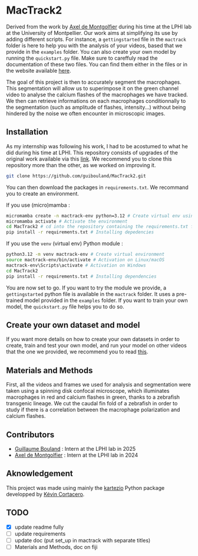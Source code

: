 # MacTrack2

Derived from the work by [Axel de Montgolfier](https://github.com/Axeldmont/) during his time at the LPHI lab at the University of Montpellier. Our work aims at simplifying its use by adding different scripts. For instance, a `gettingstarted` file in the `mactrack` folder is here to help you with the analysis of your videos, based that we provide in the `examples` folder. You can also create your own model by running the `quickstart.py` file. Make sure to careffuly read the documentation of these two files. You can find them either in the files or in the website available [here](https://guibouland.github.io/MacTrack2/).

The goal of this project is then to accurately segment the macrophages. This segmentation will allow us to superimpose it on the green channel video to analyse the calcium flashes of the macrophages we have tracked. We then can retrieve informations on each macrophages conditionnally to the segmentation (such as amplitude of flashes, intensity...) without being hindered by the noise we often encounter in microscopic images.

## Installation

As my internship was following his work, I had to be acostumed to what he did during his time at LPHI. This repository consists of upgrades of the original work available via this [link](https://github.com/Axeldmont/Stage-LPHI-2024). We recommend you to clone this repository more than the other, as we worked on improving it.

```bash
git clone https://github.com/guibouland/MacTrack2.git
```

You can then download the packages in `requirements.txt`. We recommand you to create an environment.

If you use (micro)mamba :

```bash
micromamba create -n mactrack-env python=3.12 # Create virtual env using python 3.12
micromamba activate # Activate the environment
cd MacTrack2 # cd into the repository containing the requirements.txt file
pip install -r requirements.txt # Installing depedencies
```

If you use the `venv` (virtual env) Python module :

```bash
python3.12 -m venv mactrack-env # Create virtual environment
source mactrack-env/bin/activate # Activation on Linux/macOS
mactrack-env\Scripts\activate # Activation on Windows
cd MacTrack2
pip install -r requirements.txt # Installing dependencies
```

You are now set to go. If you want to try the module we provide, a `gettingstarted` python file is available in the `mactrack` folder. It uses a pre-trained model provided in the `examples` folder. If you want to train your own model, the `quickstart.py` file helps you to do so.

## Create your own dataset and model

If you want more details on how to create your own datasets in order to create, train and test your own model, and run your model on other videos that the one we provided, we recommend you to read [this](./examples/README.md).

## Materials and Methods

First, all the videos and frames we used for analysis and segmentation were taken using a spinning disk confocal microscope, which illuminates macrophages in red and calcium flashes in green, thanks to a zebrafish transgenic lineage. We cut the caudal fin fold of a zebrafish in order to study if there is a correlation between the macrophage polarization and calcium flashes.

## Contributors

* [Guillaume Bouland](https://github.com/guibouland) : Intern at the LPHI lab in 2025
* [Axel de Montgolfier](https://github.com/Axeldmont/) : Intern at the LPHI lab in 2024

## Aknowledgement

This project was made using mainly the [kartezio](https://github.com/KevinCortacero/Kartezio) Python package developped by [Kévin Cortacero](https://github.com/KevinCortacero).

## TODO


* [x] update readme fully
* [ ] update requirements
* [ ] update doc (put set_up in mactrack with separate titles)
* [ ] Materials and Methods, doc on fiji
